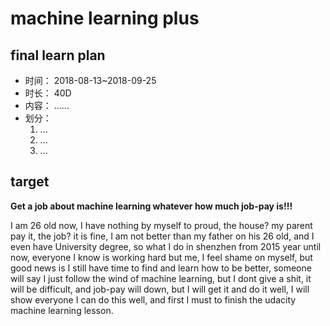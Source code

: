 # machine learning plus

## final learn plan
* 时间：
  2018-08-13~2018-09-25
* 时长：
  40D
* 内容：
  ......
* 划分：
  1. ...
  2. ...
  3. ...

## target

**Get a job about machine learning whatever how much job-pay is!!!**

I am 26 old now, I have nothing by myself to proud, the house? my parent pay it, the job? it is fine, I am not better than my father on his 26 old, and I even have University degree, so what I do in shenzhen from 2015 year until now, everyone I know is working hard but me, I feel shame on myself, but good news is I still have time to find and learn how to be better, someone will say I just follow the wind of machine learning, but I dont give a shit, it will be difficult, and job-pay will down, but I will get it and do it well, I will show everyone I can do this well, and first I must to finish the udacity machine learning lesson.
